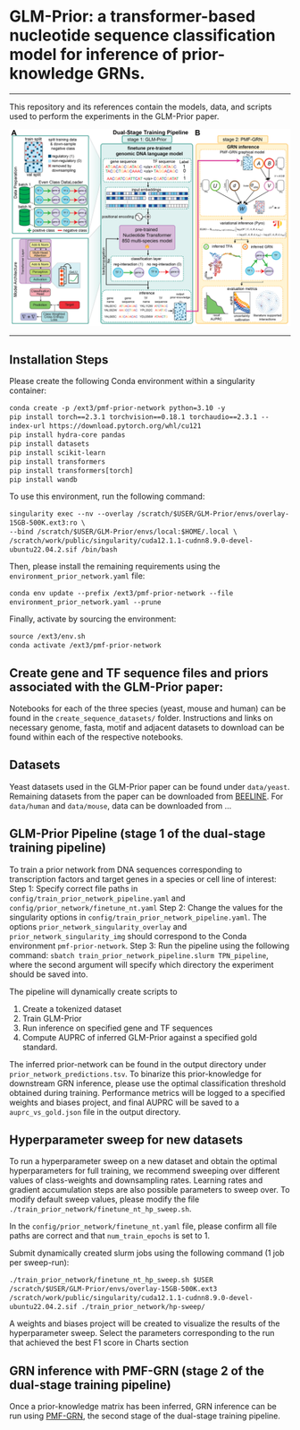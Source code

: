 # GLM-Prior: a transformer-based nucleotide sequence classification model for inference of prior-knowledge GRNs. 
-----------

This repository and its references contain the models, data, and scripts used to perform the experiments in the 
GLM-Prior paper.

![GLM-Prior](dual-stage-schematic.png)

------------
## Installation Steps
Please create the following Conda environment within a singularity container:
```
conda create -p /ext3/pmf-prior-network python=3.10 -y
pip install torch==2.3.1 torchvision==0.18.1 torchaudio==2.3.1 --index-url https://download.pytorch.org/whl/cu121
pip install hydra-core pandas
pip install datasets
pip install scikit-learn
pip install transformers
pip install transformers[torch]
pip install wandb
```

To use this environment, run the following command:
```
singularity exec --nv --overlay /scratch/$USER/GLM-Prior/envs/overlay-15GB-500K.ext3:ro \
--bind /scratch/$USER/GLM-Prior/envs/local:$HOME/.local \
/scratch/work/public/singularity/cuda12.1.1-cudnn8.9.0-devel-ubuntu22.04.2.sif /bin/bash
``` 

Then, please install the remaining requirements using the `environment_prior_network.yaml` file:
```
conda env update --prefix /ext3/pmf-prior-network --file environment_prior_network.yaml --prune
```

Finally, activate by sourcing the environment:
```
source /ext3/env.sh
conda activate /ext3/pmf-prior-network
```

## Create gene and TF sequence files and priors associated with the GLM-Prior paper:
Notebooks for each of the three species (yeast, mouse and human) can be found in the `create_sequence_datasets/` folder. 
Instructions and links on necessary genome, fasta, motif and adjacent datasets to download can be found within each of the respective notebooks.

## Datasets
Yeast datasets used in the GLM-Prior paper can be found under `data/yeast`. Remaining datasets from the paper can be downloaded from [BEELINE](https://zenodo.org/records/3701939). For `data/human` and `data/mouse`, data can be downloaded from ...

## GLM-Prior Pipeline (stage 1 of the dual-stage training pipeline)
To train a prior network from DNA sequences corresponding to transcription factors and target genes in a species or cell line of interest:
Step 1: Specify correct file paths in `config/train_prior_network_pipeline.yaml` and `config/prior_network/finetune_nt.yaml`
Step 2: Change the values for the singularity options in `config/train_prior_network_pipeline.yaml`. The options `prior_network_singularity_overlay` and `prior_network_singularity_img` should correspond to the Conda environment `pmf-prior-network`.
Step 3: Run the pipeline using the following command: `sbatch train_prior_network_pipeline.slurm TPN_pipeline`, where the second argument will specify which directory the experiment should be saved into.

The pipeline will dynamically create scripts to 
1. Create a tokenized dataset
2. Train GLM-Prior
3. Run inference on specified gene and TF sequences
4. Compute AUPRC of inferred GLM-Prior against a specified gold standard.

The inferred prior-network can be found in the output directory under `prior_network_predictions.tsv`. To binarize this prior-knowledge for downstream GRN inference, please use the optimal classification threshold obtained during training. Performance metrics will be logged to a specified weights and biases project, and final AUPRC will be saved to a `auprc_vs_gold.json` file in the output directory.

## Hyperparameter sweep for new datasets
To run a hyperparameter sweep on a new dataset and obtain the optimal hyperparameters for full training, we recommend sweeping over different values of class-weights and downsampling rates. Learning rates and gradient accumulation steps are also possible parameters to sweep over. To modify default sweep values, please modify the file `./train_prior_network/finetune_nt_hp_sweep.sh`. 

In the `config/prior_network/finetune_nt.yaml` file, please confirm all file paths are correct and that `num_train_epochs` is set to 1.

Submit dynamically created slurm jobs using the following command (1 job per sweep-run):

```
./train_prior_network/finetune_nt_hp_sweep.sh $USER /scratch/$USER/GLM-Prior/envs/overlay-15GB-500K.ext3 /scratch/work/public/singularity/cuda12.1.1-cudnn8.9.0-devel-ubuntu22.04.2.sif ./train_prior_network/hp-sweep/
```

A weights and biases project will be created to visualize the results of the hyperparameter sweep. Select the parameters corresponding to the run that achieved the best F1 score in Charts section

## GRN inference with PMF-GRN (stage 2 of the dual-stage training pipeline)

Once a prior-knowledge matrix has been inferred, GRN inference can be run using [PMF-GRN](https://github.com/nyu-dl/pmf-grn), the second stage of the dual-stage training pipeline.
